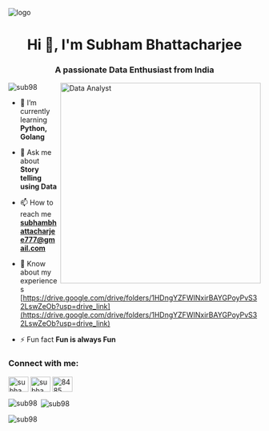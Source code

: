 ![logo](https://img.lovepik.com/background/20211021/large/lovepik-data-analysis-background-image_500442691.jpg)
<h1 align="center">Hi 👋, I'm Subham Bhattacharjee</h1>
<h3 align="center">A passionate Data Enthusiast from India</h3>

<img align="right" alt="Data Analyst" width="400" src="https://i.pinimg.com/originals/fc/71/63/fc71635c7f1b09ed30413f59bb749582.gif">

<p align="left"> <img src="https://komarev.com/ghpvc/?username=sub98&label=Profile%20views&color=0e75b6&style=flat" alt="sub98" /> </p>

- 🌱 I’m currently learning **Python, Golang**

- 💬 Ask me about **Story telling using Data**

- 📫 How to reach me **subhambhattacharjee777@gmail.com**

- 📄 Know about my experiences [https://drive.google.com/drive/folders/1HDngYZFWINxirBAYGPoyPvS32LswZeOb?usp=drive_link](https://drive.google.com/drive/folders/1HDngYZFWINxirBAYGPoyPvS32LswZeOb?usp=drive_link)

- ⚡ Fun fact **Fun is always Fun**

<h3 align="left">Connect with me:</h3>
<p align="left">
<a href="https://www.linkedin.com/in/subham-bhattacharjee-918782168" target="blank"><img align="center" src="https://raw.githubusercontent.com/rahuldkjain/github-profile-readme-generator/master/src/images/icons/Social/linked-in-alt.svg" alt="subham bhattacharjeee" height="30" width="40" /></a>
<a href="https://www.facebook.com/shuvam.bhattacharjee.39?mibextid=ZbWKwL" target="blank"><img align="center" src="https://raw.githubusercontent.com/rahuldkjain/github-profile-readme-generator/master/src/images/icons/Social/facebook.svg" alt="subham bhattacharjee" height="30" width="40" /></a>
<a href="http://discordapp.com/users/481349529187385350" target="blank"><img align="center" src="https://raw.githubusercontent.com/rahuldkjain/github-profile-readme-generator/master/src/images/icons/Social/discord.svg" alt="8485" height="30" width="40" /></a>
</p>

<p><img align="left" src="https://github-readme-stats.vercel.app/api/top-langs?username=sub98&show_icons=true&locale=en&layout=compact" alt="sub98" /></p>

<p>&nbsp;<img align="center" src="https://github-readme-stats.vercel.app/api?username=sub98&show_icons=true&locale=en" alt="sub98" /></p>

<p><img align="center" src="https://github-readme-streak-stats.herokuapp.com/?user=sub98&" alt="sub98" /></p>

